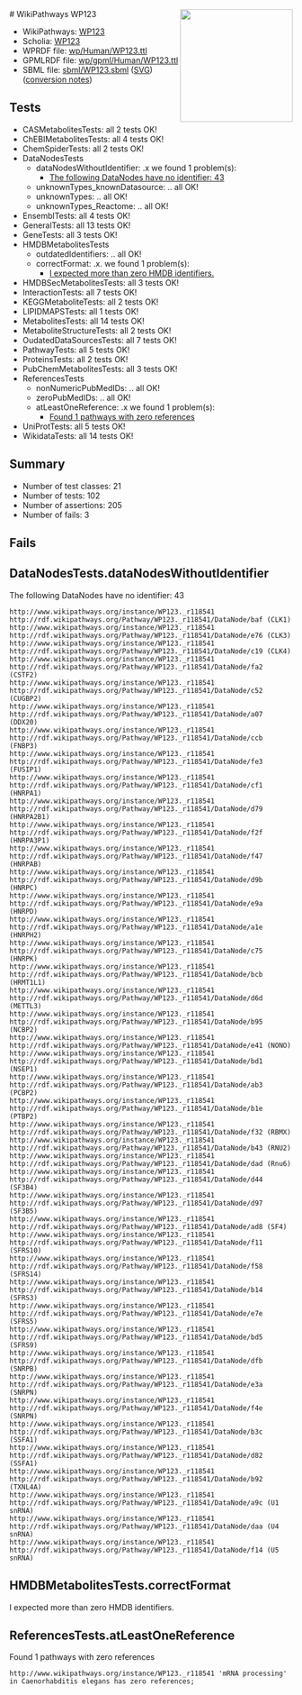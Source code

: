 <img style="float: right; width: 200px" src="../logo.png" />
# WikiPathways WP123

* WikiPathways: [WP123](https://identifiers.org/wikipathways:WP123)
* Scholia: [WP123](https://scholia.toolforge.org/wikipathways/WP123)
* WPRDF file: [wp/Human/WP123.ttl](../wp/Human/WP123.ttl)
* GPMLRDF file: [wp/gpml/Human/WP123.ttl](../wp/gpml/Human/WP123.ttl)
* SBML file: [sbml/WP123.sbml](../sbml/WP123.sbml) ([SVG](../sbml/WP123.svg)) ([conversion notes](../sbml/WP123.txt))

## Tests
* CASMetabolitesTests: all 2 tests OK!
* ChEBIMetabolitesTests: all 4 tests OK!
* ChemSpiderTests: all 2 tests OK!
* DataNodesTests
    * dataNodesWithoutIdentifier: .x we found 1 problem(s):
        * [The following DataNodes have no identifier: 43](#8792c4f0)
    * unknownTypes_knownDatasource: .. all OK!
    * unknownTypes: .. all OK!
    * unknownTypes_Reactome: .. all OK!
* EnsemblTests: all 4 tests OK!
* GeneralTests: all 13 tests OK!
* GeneTests: all 3 tests OK!
* HMDBMetabolitesTests
    * outdatedIdentifiers: .. all OK!
    * correctFormat: .x. we found 1 problem(s):
        * [I expected more than zero HMDB identifiers.](#ad154c1e)
* HMDBSecMetabolitesTests: all 3 tests OK!
* InteractionTests: all 7 tests OK!
* KEGGMetaboliteTests: all 2 tests OK!
* LIPIDMAPSTests: all 1 tests OK!
* MetabolitesTests: all 14 tests OK!
* MetaboliteStructureTests: all 2 tests OK!
* OudatedDataSourcesTests: all 7 tests OK!
* PathwayTests: all 5 tests OK!
* ProteinsTests: all 2 tests OK!
* PubChemMetabolitesTests: all 3 tests OK!
* ReferencesTests
    * nonNumericPubMedIDs: .. all OK!
    * zeroPubMedIDs: .. all OK!
    * atLeastOneReference: .x we found 1 problem(s):
        * [Found 1 pathways with zero references](#35eb778e)
* UniProtTests: all 5 tests OK!
* WikidataTests: all 14 tests OK!


## Summary

* Number of test classes: 21
* Number of tests: 102
* Number of assertions: 205
* Number of fails: 3

## Fails

<a name="8792c4f0" />

## DataNodesTests.dataNodesWithoutIdentifier

The following DataNodes have no identifier: 43
```
http://www.wikipathways.org/instance/WP123._r118541 http://rdf.wikipathways.org/Pathway/WP123._r118541/DataNode/baf (CLK1)
http://www.wikipathways.org/instance/WP123._r118541 http://rdf.wikipathways.org/Pathway/WP123._r118541/DataNode/e76 (CLK3)
http://www.wikipathways.org/instance/WP123._r118541 http://rdf.wikipathways.org/Pathway/WP123._r118541/DataNode/c19 (CLK4)
http://www.wikipathways.org/instance/WP123._r118541 http://rdf.wikipathways.org/Pathway/WP123._r118541/DataNode/fa2 (CSTF2)
http://www.wikipathways.org/instance/WP123._r118541 http://rdf.wikipathways.org/Pathway/WP123._r118541/DataNode/c52 (CUGBP2)
http://www.wikipathways.org/instance/WP123._r118541 http://rdf.wikipathways.org/Pathway/WP123._r118541/DataNode/a07 (DDX20)
http://www.wikipathways.org/instance/WP123._r118541 http://rdf.wikipathways.org/Pathway/WP123._r118541/DataNode/ccb (FNBP3)
http://www.wikipathways.org/instance/WP123._r118541 http://rdf.wikipathways.org/Pathway/WP123._r118541/DataNode/fe3 (FUSIP1)
http://www.wikipathways.org/instance/WP123._r118541 http://rdf.wikipathways.org/Pathway/WP123._r118541/DataNode/cf1 (HNRPA1)
http://www.wikipathways.org/instance/WP123._r118541 http://rdf.wikipathways.org/Pathway/WP123._r118541/DataNode/d79 (HNRPA2B1)
http://www.wikipathways.org/instance/WP123._r118541 http://rdf.wikipathways.org/Pathway/WP123._r118541/DataNode/f2f (HNRPA3P1)
http://www.wikipathways.org/instance/WP123._r118541 http://rdf.wikipathways.org/Pathway/WP123._r118541/DataNode/f47 (HNRPAB)
http://www.wikipathways.org/instance/WP123._r118541 http://rdf.wikipathways.org/Pathway/WP123._r118541/DataNode/d9b (HNRPC)
http://www.wikipathways.org/instance/WP123._r118541 http://rdf.wikipathways.org/Pathway/WP123._r118541/DataNode/e9a (HNRPD)
http://www.wikipathways.org/instance/WP123._r118541 http://rdf.wikipathways.org/Pathway/WP123._r118541/DataNode/a1e (HNRPH2)
http://www.wikipathways.org/instance/WP123._r118541 http://rdf.wikipathways.org/Pathway/WP123._r118541/DataNode/c75 (HNRPK)
http://www.wikipathways.org/instance/WP123._r118541 http://rdf.wikipathways.org/Pathway/WP123._r118541/DataNode/bcb (HRMT1L1)
http://www.wikipathways.org/instance/WP123._r118541 http://rdf.wikipathways.org/Pathway/WP123._r118541/DataNode/d6d (METTL3)
http://www.wikipathways.org/instance/WP123._r118541 http://rdf.wikipathways.org/Pathway/WP123._r118541/DataNode/b95 (NCBP2)
http://www.wikipathways.org/instance/WP123._r118541 http://rdf.wikipathways.org/Pathway/WP123._r118541/DataNode/e41 (NONO)
http://www.wikipathways.org/instance/WP123._r118541 http://rdf.wikipathways.org/Pathway/WP123._r118541/DataNode/bd1 (NSEP1)
http://www.wikipathways.org/instance/WP123._r118541 http://rdf.wikipathways.org/Pathway/WP123._r118541/DataNode/ab3 (PCBP2)
http://www.wikipathways.org/instance/WP123._r118541 http://rdf.wikipathways.org/Pathway/WP123._r118541/DataNode/b1e (PTBP2)
http://www.wikipathways.org/instance/WP123._r118541 http://rdf.wikipathways.org/Pathway/WP123._r118541/DataNode/f32 (RBMX)
http://www.wikipathways.org/instance/WP123._r118541 http://rdf.wikipathways.org/Pathway/WP123._r118541/DataNode/b43 (RNU2)
http://www.wikipathways.org/instance/WP123._r118541 http://rdf.wikipathways.org/Pathway/WP123._r118541/DataNode/dad (Rnu6)
http://www.wikipathways.org/instance/WP123._r118541 http://rdf.wikipathways.org/Pathway/WP123._r118541/DataNode/d44 (SF3B4)
http://www.wikipathways.org/instance/WP123._r118541 http://rdf.wikipathways.org/Pathway/WP123._r118541/DataNode/d97 (SF3B5)
http://www.wikipathways.org/instance/WP123._r118541 http://rdf.wikipathways.org/Pathway/WP123._r118541/DataNode/ad8 (SF4)
http://www.wikipathways.org/instance/WP123._r118541 http://rdf.wikipathways.org/Pathway/WP123._r118541/DataNode/f11 (SFRS10)
http://www.wikipathways.org/instance/WP123._r118541 http://rdf.wikipathways.org/Pathway/WP123._r118541/DataNode/f58 (SFRS14)
http://www.wikipathways.org/instance/WP123._r118541 http://rdf.wikipathways.org/Pathway/WP123._r118541/DataNode/b14 (SFRS3)
http://www.wikipathways.org/instance/WP123._r118541 http://rdf.wikipathways.org/Pathway/WP123._r118541/DataNode/e7e (SFRS5)
http://www.wikipathways.org/instance/WP123._r118541 http://rdf.wikipathways.org/Pathway/WP123._r118541/DataNode/bd5 (SFRS9)
http://www.wikipathways.org/instance/WP123._r118541 http://rdf.wikipathways.org/Pathway/WP123._r118541/DataNode/dfb (SNRPB)
http://www.wikipathways.org/instance/WP123._r118541 http://rdf.wikipathways.org/Pathway/WP123._r118541/DataNode/e3a (SNRPN)
http://www.wikipathways.org/instance/WP123._r118541 http://rdf.wikipathways.org/Pathway/WP123._r118541/DataNode/f4e (SNRPN)
http://www.wikipathways.org/instance/WP123._r118541 http://rdf.wikipathways.org/Pathway/WP123._r118541/DataNode/b3c (SSFA1)
http://www.wikipathways.org/instance/WP123._r118541 http://rdf.wikipathways.org/Pathway/WP123._r118541/DataNode/d82 (SSFA1)
http://www.wikipathways.org/instance/WP123._r118541 http://rdf.wikipathways.org/Pathway/WP123._r118541/DataNode/b92 (TXNL4A)
http://www.wikipathways.org/instance/WP123._r118541 http://rdf.wikipathways.org/Pathway/WP123._r118541/DataNode/a9c (U1 snRNA)
http://www.wikipathways.org/instance/WP123._r118541 http://rdf.wikipathways.org/Pathway/WP123._r118541/DataNode/daa (U4 snRNA)
http://www.wikipathways.org/instance/WP123._r118541 http://rdf.wikipathways.org/Pathway/WP123._r118541/DataNode/f14 (U5 snRNA)
```

<a name="ad154c1e" />

## HMDBMetabolitesTests.correctFormat

I expected more than zero HMDB identifiers.
<a name="35eb778e" />

## ReferencesTests.atLeastOneReference

Found 1 pathways with zero references
```
http://www.wikipathways.org/instance/WP123._r118541 'mRNA processing' in Caenorhabditis elegans has zero references; 
```


